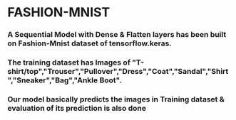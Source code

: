 # FASHION-MNIST

### A Sequential Model with Dense & Flatten layers has been built on Fashion-Mnist dataset of tensorflow.keras.
### The training dataset has Images of "T-shirt/top","Trouser","Pullover","Dress","Coat","Sandal","Shirt","Sneaker","Bag","Ankle Boot".
### Our model basically predicts the images in Training dataset & evaluation of its prediction is also done
